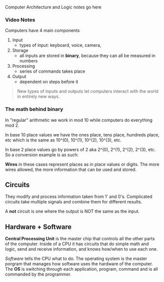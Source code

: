 Computer Architecture and Logic notes go here

### Video Notes
 Computers have 4 main components
 1. Input
    + types of input: keyboard, voice, camera, 
 1. Storage
    + all inputs are stored in **binary**, because they can all be measured in numbers
 1. Processing
    + series of commands takes place
 1. Output
    + dependent on steps before it 

> New types of inputs and outputs let computers interact with the world in entirely new ways. 

### The math behind binary
In "regular" arithmetic we work in mod 10 while computers do everything mod 2. 

In base 10 place values we have the ones place, tens place, hundreds place, etc which is the same as 10^(0), 10^(1), 10^(2), 10^(3), etc. 

In base 2 place values go by powers of 2 aka 2^(0), 2^(1), 2^(2), 2^(3), etc. So a conversion example is as such: 

**Wires** in these cases represent places as in place values or digits. The more wires allowed, the more information that can be used and stored. 

## Circuits
They modify and process information taken from 1' and 0's. Complicated circuits take multiple signals and combine them for different results. 

A **not** circuit is one where the output is NOT the same as the input. 

## Hardware + Software

**Central Processing Unit** is the master chip that controls all the other parts of the computer. Inside of a CPU it has circuits that do simple math and logic, send and receive information, and knows how/when to use each one. 

*Software* tells the CPU what to do. The operating system is the master porgram that manages how software uses the hardware of the computer. The **OS** is switching through each application, program, command and is all commanded by the programmer. 




